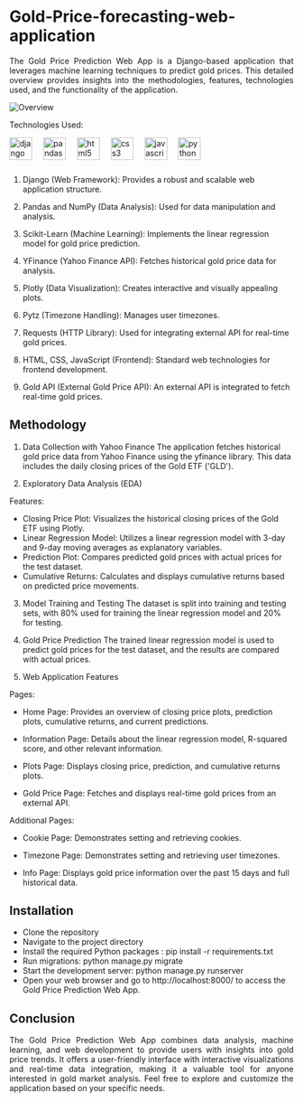 # Gold-Price-forecasting-web-application

 <div align="justify"> The Gold Price Prediction Web App is a Django-based application that leverages machine learning techniques to predict gold prices. This detailed overview provides insights into the methodologies, features, technologies used, and the functionality of the application. </div>

 
![Overview](https://github.com/shivatejapecheti/Gold-Price-forecasting-web-application/assets/126412107/62567332-eaba-4c7d-afc1-1f31bcc10773)

Technologies Used: <div align="left">
  <img src="https://cdn.jsdelivr.net/gh/devicons/devicon/icons/django/django-plain.svg" height="40" alt="django logo"  />
  <img width="12" />
  <img src="https://cdn.jsdelivr.net/gh/devicons/devicon/icons/pandas/pandas-original.svg" height="40" alt="pandas logo"  />
  <img width="12" />
  <img src="https://cdn.jsdelivr.net/gh/devicons/devicon/icons/html5/html5-original.svg" height="40" alt="html5 logo"  />
  <img width="12" />
  <img src="https://cdn.jsdelivr.net/gh/devicons/devicon/icons/css3/css3-original.svg" height="40" alt="css3 logo"  />
  <img width="12" />
  <img src="https://cdn.jsdelivr.net/gh/devicons/devicon/icons/javascript/javascript-original.svg" height="40" alt="javascript logo"  />
  <img width="12" />
  <img src="https://cdn.jsdelivr.net/gh/devicons/devicon/icons/python/python-original.svg" height="40" alt="python logo"  />
</div>

###

1. Django (Web Framework): Provides a robust and scalable web application structure.
  
2. Pandas and NumPy (Data Analysis): Used for data manipulation and analysis.
  
3. Scikit-Learn (Machine Learning): Implements the linear regression model for gold price prediction.
  
4. YFinance (Yahoo Finance API): Fetches historical gold price data for analysis.
  
5. Plotly (Data Visualization): Creates interactive and visually appealing plots.
  
6. Pytz (Timezone Handling): Manages user timezones.
  
7. Requests (HTTP Library): Used for integrating external API for real-time gold prices.
  
8. HTML, CSS, JavaScript (Frontend): Standard web technologies for frontend development.

9. Gold API (External Gold Price API): An external API is integrated to fetch real-time gold prices.

 ## Methodology

1. Data Collection with Yahoo Finance
   The application fetches historical gold price data from Yahoo Finance using the yfinance library. This data includes the daily closing prices of the Gold ETF ('GLD').

2. Exploratory Data Analysis (EDA) 

Features:

+ Closing Price Plot: Visualizes the historical closing prices of the Gold ETF using Plotly.
+ Linear Regression Model: Utilizes a linear regression model with 3-day and 9-day moving averages as explanatory variables.
+ Prediction Plot: Compares predicted gold prices with actual prices for the test dataset.
+ Cumulative Returns: Calculates and displays cumulative returns based on predicted price movements.

3. Model Training and Testing
   The dataset is split into training and testing sets, with 80% used for training the linear regression model and 20% for testing.

4. Gold Price Prediction
   The trained linear regression model is used to predict gold prices for the test dataset, and the results are compared with actual prices.

5. Web Application Features
   
Pages:
+ Home Page: Provides an overview of closing price plots, prediction plots, cumulative returns, and current predictions.

+ Information Page: Details about the linear regression model, R-squared score, and other relevant information.

+ Plots Page: Displays closing price, prediction, and cumulative returns plots.

+ Gold Price Page: Fetches and displays real-time gold prices from an external API.

Additional Pages:

+ Cookie Page: Demonstrates setting and retrieving cookies.

+ Timezone Page: Demonstrates setting and retrieving user timezones.

+ Info Page: Displays gold price information over the past 15 days and full historical data.

## Installation

+ Clone the repository
+ Navigate to the project directory
+ Install the required Python packages : pip install -r requirements.txt
+ Run migrations: python manage.py migrate
+ Start the development server: python manage.py runserver
+ Open your web browser and go to http://localhost:8000/ to access the Gold Price Prediction Web App.


## Conclusion

 <div align="justify"> The Gold Price Prediction Web App combines data analysis, machine learning, and web development to provide users with insights into gold price trends. It offers a user-friendly interface with interactive visualizations and real-time data integration, making it a valuable tool for anyone interested in gold market analysis. Feel free to explore and customize the application based on your specific needs. </div>



